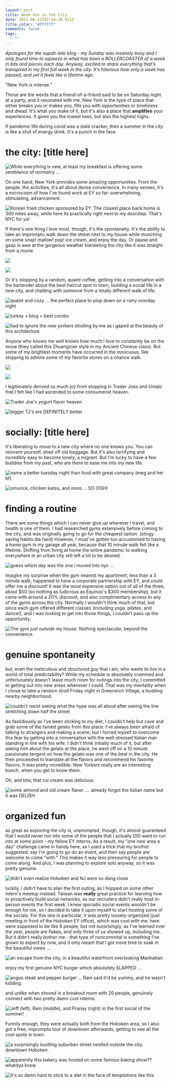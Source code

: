 ```yaml
---
layout: post
title: Week Uno in the City
date: 2021-06-22T02:58:20.911Z
title_color: "#ffffff"
comments: false
tags:
  - ""
---
```

*Apologies for the supah-late blog - my Sunday was insanely busy and I only found time to squeeze in what has been a ROLLERCOASTER of a week in bits and pieces each day. Anyway, excited to share everything that's transpired in my first full week in the city. It's hilarious how only a week has passed, and yet it feels like a lifetime ago.* 

"New York is intense." 

Those are the words that a friend-of-a-friend said to be on Saturday night at a party, and it resonated with me. New York is the type of place that either breaks you or makes you, fills you with opportunities or loneliness and dread. It's what you make of it, but it's also a place that **amplifies** your experiences. It gives you the lowest lows, but also the highest highs. 

If pandemic life during covid was a stale cracker, then a summer in the city is like a shot of energy drink. It's a punch in the face.

# the city: \[title here]

![While everything is new, at least my breakfast is offering some semblance of normalcy ...](../uploads/061421_breakfast.jpeg "While everything is new, at least my breakfast is offering some semblance of normalcy ...")

On one hand, New York provides some amazing opportunities. From the people, the activities, it's all about dense convenience. In many senses, it's a microcosm of how I've found work at EY so far: overwhelming, stimulating, advancement. 

![Korean fried chicken sponsored by EY. The closest place back home is 300 miles away, while here its practically right next to my doorstep. That's NYC for ya!](../uploads/061421_kbbq_lunch.jpeg "Korean fried chicken sponsored by EY. The closest place back home is 300 miles away, while here its practically right next to my doorstep. That's NYC for ya!")

If there's one thing I love most, though, it's the spontaneity. It's the ability to take an impromptu walk down the street next to my house while munching on some snap! mallow! pop! ice cream, and enjoy the day. Or pause and gasp in awe at the gorgeous weather blanketing the city like it was straight from a movie.

![](../uploads/061421_ample_creamery_ice_cream.jpeg)

![](../uploads/061621_chelsea_avenue.jpeg)

Or it's stopping by a random, quaint coffee, getting into a conversation with the bartender about the best haircut spot in town, building a social life in a new city, and chatting with someone from a totally different walk of life.

![quaint and cozy ... the perfect place to plop down on a rainy monday night](../uploads/061421_cafe_interior.jpeg "quaint and cozy ... the perfect place to plop down on a rainy monday night")

![turkey + blog = best combo](../uploads/061421_cafe_night.jpeg "turkey + blog = best combo")

![had to ignore the new yorkers strolling by me as i gaped at the beauty of this architecture](../uploads/061421_architecture_beautiful.jpeg "had to ignore the new yorkers strolling by me as i gaped at the beauty of this architecture")

Anyone who knows me well knows how much I love to constantly be on the move (they called this Zhuangzian style in my Ancient Chinese class). But some of my brightest moments have occurred in the innocuous, like stopping to admire some of my favorite stores on a chance walk.

![](../uploads/061621_muji.jpeg)

![](../uploads/061621_toto.jpeg)

I legitimately derived so much joy from stopping in Trader Joes and Uniqlo that I felt like I had ascended to some consumerist heaven.

![Trader Joe's yogurt flavor heaven](../uploads/061621_tj_yogurt_heaven.jpeg "Trader Joe's yogurt flavor heaven")

![bigger TJ's are DEFINITELY better](../uploads/061621_tj.jpeg "bigger TJ's are DEFINITELY better")

# socially: \[title here]

It's liberating to move to a new city where no one knows you. You can reinvent yourself, shed off old baggage. But it's also terrifying and incredibly easy to become lonely, a migrant. But I'm lucky to have a few buddies from my past, who are there to ease me into my new life.

![name a better tuesday night than food with great company (meg and her bf)](../uploads/061521_japanese_dinner_with_meg_and_justin.jpeg "name a better tuesday night than food with great company (meg and her bf)")

![omurice, chicken katsu, and more.... SO OISHI](../uploads/061521_dinner_food.jpeg "omurice, chicken katsu, and more.... SO OISHI")

# finding a routine

There are some things which I can never give up wherever I travel, and health is one of them. I had researched gyms extensively before coming to the city, and was originally going to go for the cheapest option. (stingy saving habits die hard) However, I must've gotten too accustomed to having a home gym in my garage all year, because that 10 minute walk felt like a lifetime. Shifting from living at home the entire pandemic to walking everywhere in an urban city still left a lot to be desired.

![guess which day was the one i moved into nyc ...](../uploads/061821_health_app_walking.png "guess which day was the one i moved into nyc ...")

Imagine my surprise when the gym nearest my apartment, less than a 3 minute walk, happened to have a corporate partnership with EY, and could offer me a discount! It was the most expensive option out of all of the three, about $50 (so nothing as ludicrous as Equinox's $300 membership), but it came with around a 20% discount, and also complimentary access to any of the gyms across the city. Normally I wouldn't think much of that, but since each gym offered different classes (including yoga, pilates, and dance!), and I was looking to get into those things, I couldn't pass up the opportunity.

![The gym just outside my house. Nothing spectacular, beyond the convenience.](../uploads/061821_nysc_gym.jpeg "The gym just outside my house. Nothing spectacular, beyond the convenience.")

# genuine spontaneity

but, even the meticulous and structured guy that i am, who wants to live in a world of total predictability? While my schedule is absolutely crammed and unfortunately doesn't leave much room for outings into the city, I committed to getting out into new areas whenever I could. That was my mentality when I chose to take a random stroll Friday night in Greenwich Village, a bustling nearby neighborhood.

![couldn't resist seeing what the hype was all about after seeing the line stretching down half the street](../uploads/061821_gentile_gelato.jpeg "couldn't resist seeing what the hype was all about after seeing the line stretching down half the street")

As fastidiously as I've been sticking to my diet, I couldn't help but cave and grab some of the famed gelato from this place. I've always been afraid of talking to strangers and making a scene, but I forced myself to overcome this fear by getting into a conversation with the well-dressed Italian man standing in line with his wife. I didn't think initially much of it, but after asking him about the gelato at the place, he went off on a 10 minute passionate tangent on how the gelato was one of the best in the city. He then proceeded to translate all the flavors and recommend his favorite flavors. It was pretty incredible. New Yorkers really are an interesting bunch, when you get to know them.

Oh, and btw, that ice cream was delicious.

![some almond and old cream flavor .... already forgot the italian name but it was DELISH](../uploads/061821_gentile_gelato_cup.jpeg "some almond and old cream flavor .... already forgot the italian name but it was DELISH")

# organized fun

as great as exploring the city is, unprompted, though, it's almost guaranteed that I would never run into some of the people that I actually DID want to run into at some point - my fellow EY interns. As a result, my "one new area a day" challenge came in handy here, as I used a trick that my brother suggested: say I'm going to go do an event, and then say people are welcome to come "with." This makes it way less pressuring for people to come along. And plus, I was planning to explore solo anyway, so it was pretty genuine.

![didn't even realize Hoboken and NJ were so dang close](../uploads/061921_hoboken_path_station.jpeg "didn't even realize Hoboken and NJ were so dang close")

luckily, I didn't have to plan the first outing, as I hopped on some other intern's meetup instead. Taiwan was **really** great practice for learning how to proactively build social networks, as our recruiters didn't really host in-person events the first week. I knew sporadic social events wouldn't be enough for me, so I decided to take it upon myself to start hosting some of the socials. For this one in particular, it was pretty loosely-organized (just meeting in front of the Hoboken EY office), which was cool with me. here were supposed to be like 8 people, but not surprisingly, as I've learned over the year, people are flakes, and only three of us showed up, including me. But it didn't really bother me - that type of noncommital is something I've grown to expect by now, and it only meant that I got more time to soak in the beautiful views ...

![an escape from the city, in a beautiful waterfront overlooking Manhattan](../uploads/061921_hoboken_riverside_fountain.jpeg "an escape from the city, in a beautiful waterfront overlooking Manhattan")

enjoy my first genuine NYC burger which absolutely SLAPPED ...

![angus steak and pepper burger ... Ram said it'd be yummy, and he wasn't kidding.](../uploads/061921_burger.jpeg "angus steak and pepper burger ... Ram said it'd be yummy, and he wasn't kidding.")

and unlike when shoved in a breakout room with 20 people, genuinely connect with two pretty damn cool interns. 

![Jeff (left), Ram (middle), and Pranay (right) in the first social of the summer!](../uploads/061921_hoboken_interns_meal.jpeg "Jeff (left), Ram (middle), and Pranay (right) in the first social of the summer!")

Funnily enough, they were actually both from the Hoboken area, so I also got a free, impromptu tour of downtown afterwards, getting to see all the cool spots in town.

![a surprisingly bustling suburban street nestled outside the city. downtown Hoboken.](../uploads/061921_hoboken_downtown.jpeg "a surprisingly bustling suburban street nestled outside the city. downtown Hoboken.")

![apparently this bakery was hosted on some famous baking show?? whatdya know](../uploads/061921_carlos_bake_shop_exterior.jpeg "apparently this bakery was hosted on some famous baking show?? whatdya know")

![it's so damn hard to stick to a diet in the face of temptations like this](../uploads/061921_carlos_bakery_interior.jpeg "it's so damn hard to stick to a diet in the face of temptations like this")
